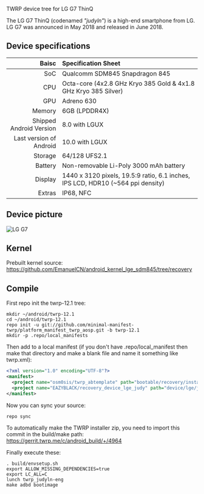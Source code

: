 TWRP device tree for LG G7 ThinQ

The LG G7 ThinQ (codenamed _"judyln"_) is a high-end smartphone from LG.
LG G7 was announced in May 2018 and released in June 2018.

## Device specifications

| Baisc                   | Specification Sheet                                                                                                                |
| ----------------------: |:---------------------------------------------------------------------------------------------------------------------------------- |
| SoC                     | Qualcomm SDM845 Snapdragon 845                                                                                                     |
| CPU                     | Octa-core (4x2.8 GHz Kryo 385 Gold & 4x1.8 GHz Kryo 385 Silver)                                                                    |
| GPU                     | Adreno 630                                                                                                                         |
| Memory                  | 6GB (LPDDR4X)                                                                                                                      |
| Shipped Android Version | 8.0 with LGUX                                                                                                                      |
| Last version of Android | 10.0 with LGUX                                                                                                                     |
| Storage                 | 64/128 UFS2.1                                                                                                                      |
| Battery                 | Non-removable Li-Poly 3000 mAh battery                                                                                             |
| Display                 | 1440 x 3120 pixels, 19.5:9 ratio, 6.1 inches, IPS LCD, HDR10 (~564 ppi density)                                                    |
| Extras                  | IP68, NFC                                                                                                                          |

## Device picture

![LG G7](https://ae01.alicdn.com/kf/H82cdf31f83ed4fd481d7e0a8c4c32291T/Unlocked-LG-G7-ThinQ-Android-Octa-64G-ROM-4G-RAM-NFC-Fingerprint-Android-Cellphone-good-as.jpg)


## Kernel

Prebuilt kernel source:
https://github.com/EmanuelCN/android_kernel_lge_sdm845/tree/recovery

## Compile

First repo init the twrp-12.1 tree:
```
mkdir ~/android/twrp-12.1
cd ~/android/twrp-12.1
repo init -u git://github.com/minimal-manifest-twrp/platform_manifest_twrp_aosp.git -b twrp-12.1
mkdir -p .repo/local_manifests
```

Then add to a local manifest (if you don't have .repo/local_manifest then make that directory and make a blank file and name it something like twrp.xml):

```xml
<?xml version="1.0" encoding="UTF-8"?>
<manifest>
  <project name="osm0sis/twrp_abtemplate" path="bootable/recovery/installer" remote="github" revision="master"/>
  <project name="EAZYBLACK/recovery_device_lge_judy" path="device/lge/judyln" remote="github" revision="judyln"/>
</manifest>
```

Now you can sync your source:

```
repo sync
```

To automatically make the TWRP installer zip, you need to import this commit in the build/make path: https://gerrit.twrp.me/c/android_build/+/4964

Finally execute these:

```
. build/envsetup.sh
export ALLOW_MISSING_DEPENDENCIES=true
export LC_ALL=C
lunch twrp_judyln-eng
make adbd bootimage
```
